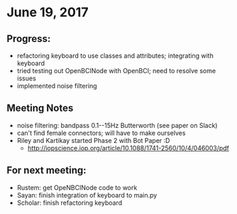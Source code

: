 # June 19, 2017

## Progress:
- refactoring keyboard to use classes and attributes; integrating with keyboard
- tried testing out OpenBCINode with OpenBCI; need to resolve some issues
- implemented noise filtering

## Meeting Notes
- noise filtering: bandpass 0.1--15Hz Butterworth (see paper on Slack)
- can't find female connectors; will have to make ourselves
- Riley and Kartikay started Phase 2 with Bot Paper :D
    - http://iopscience.iop.org/article/10.1088/1741-2560/10/4/046003/pdf

## For next meeting:
- Rustem: get OpeNBCINode code to work
- Sayan: finish integration of keyboard to main.py
- Scholar: finish refactoring keyboard
